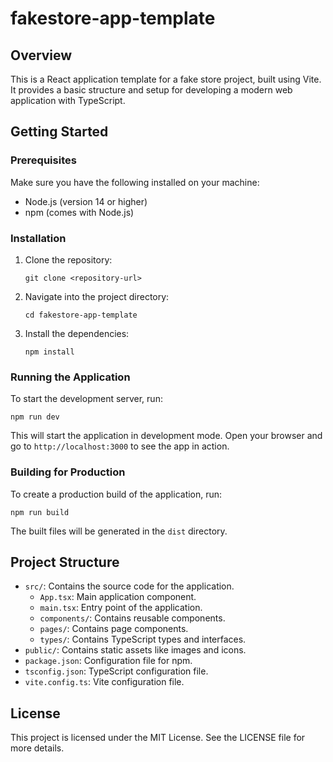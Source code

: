 # fakestore-app-template

## Overview
This is a React application template for a fake store project, built using Vite. It provides a basic structure and setup for developing a modern web application with TypeScript.

## Getting Started

### Prerequisites
Make sure you have the following installed on your machine:
- Node.js (version 14 or higher)
- npm (comes with Node.js)

### Installation
1. Clone the repository:
   ```
   git clone <repository-url>
   ```
2. Navigate into the project directory:
   ```
   cd fakestore-app-template
   ```
3. Install the dependencies:
   ```
   npm install
   ```

### Running the Application
To start the development server, run:
```
npm run dev
```
This will start the application in development mode. Open your browser and go to `http://localhost:3000` to see the app in action.

### Building for Production
To create a production build of the application, run:
```
npm run build
```
The built files will be generated in the `dist` directory.

## Project Structure
- `src/`: Contains the source code for the application.
  - `App.tsx`: Main application component.
  - `main.tsx`: Entry point of the application.
  - `components/`: Contains reusable components.
  - `pages/`: Contains page components.
  - `types/`: Contains TypeScript types and interfaces.
- `public/`: Contains static assets like images and icons.
- `package.json`: Configuration file for npm.
- `tsconfig.json`: TypeScript configuration file.
- `vite.config.ts`: Vite configuration file.

## License
This project is licensed under the MIT License. See the LICENSE file for more details.